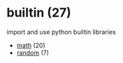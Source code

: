 # builtin (27)
import and use python builtin libraries

+ [math](math/README.md) (20)
+ [random](random/README.md) (7)
